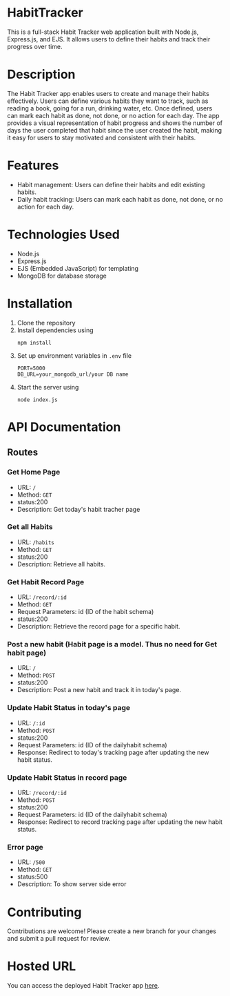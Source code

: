 # HabitTracker
This is a full-stack Habit Tracker web application built with Node.js, Express.js, and EJS. It allows users to define their habits and track their progress over time.

# Description
The Habit Tracker app enables users to create and manage their habits effectively. Users can define various habits they want to track, such as reading a book, going for a run, drinking water, etc. Once defined, users can mark each habit as done, not done, or no action for each day. The app provides a visual representation of habit progress and shows the number of days the user completed that habit since the user created the habit, making it easy for users to stay motivated and consistent with their habits.

# Features
- Habit management: Users can define their habits and edit existing habits.
- Daily habit tracking: Users can mark each habit as done, not done, or no action for each day.

# Technologies Used
- Node.js
- Express.js
- EJS (Embedded JavaScript) for templating
- MongoDB for database storage

# Installation
1. Clone the repository
2. Install dependencies using
   ```
   npm install
   ```
4. Set up environment variables in ```.env``` file
   ```
   PORT=5000
   DB_URL=your_mongodb_url/your DB name
   ```
6. Start the server using
   ```
   node index.js
   ```

# API Documentation
## Routes

### Get Home Page
- URL: ``` / ```
- Method: ```GET```
- status:200
- Description: Get today's habit tracher page

### Get all Habits
- URL: ```/habits```
- Method: ```GET```
- status:200
- Description: Retrieve all habits.

### Get Habit Record Page
- URL: ```/record/:id```
- Method: ```GET```
- Request Parameters: id (ID of the habit schema)
- status:200
- Description: Retrieve the record page for a specific habit.

### Post a new habit (Habit page is a model. Thus no need for Get habit page) 
- URL: ```/```
- Method: ```POST```
- status:200
- Description: Post a new habit and track it in today's page.

### Update Habit Status in today's page
- URL: ```/:id```
- Method: ```POST```
- status:200
- Request Parameters: id (ID of the dailyhabit schema)
- Response: Redirect to today's tracking page after updating the new habit status.

### Update Habit Status in record page
- URL: ```/record/:id```
- Method: ```POST```
- status:200
- Request Parameters: id (ID of the dailyhabit schema)
- Response: Redirect to record tracking page after updating the new habit status.

### Error page
- URL: ```/500```
- Method: ```GET```
- status:500
- Description: To show server side error

# Contributing
Contributions are welcome! Please create a new branch for your changes and submit a pull request for review.

# Hosted URL
You can access the deployed Habit Tracker app [here]().




